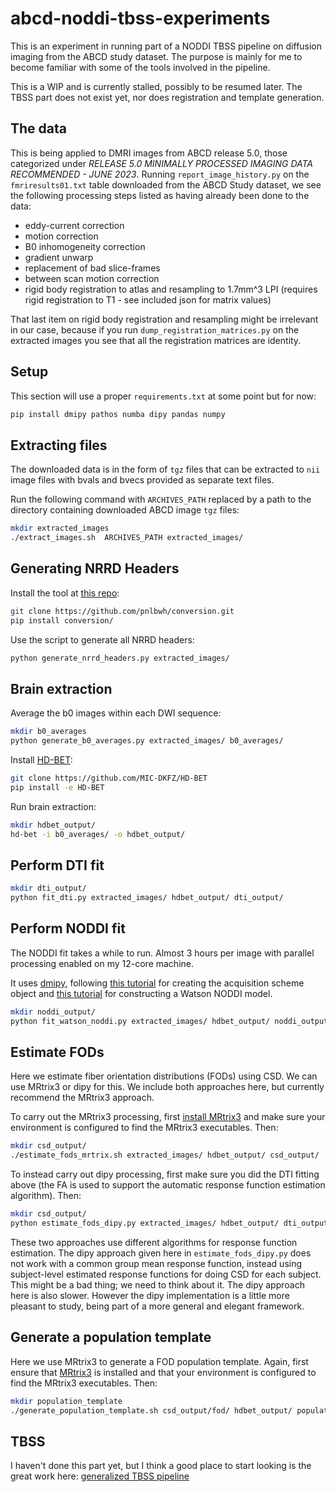 # abcd-noddi-tbss-experiments

This is an experiment in running part of a NODDI TBSS pipeline on diffusion imaging from the ABCD study dataset.
The purpose is mainly for me to become familiar with some of the tools involved in the pipeline.

This is a WIP and is currently stalled, possibly to be resumed later. The TBSS part does not exist yet, nor does registration and template generation.

## The data

This is being applied to DMRI images from ABCD release 5.0, those categorized under _RELEASE 5.0 MINIMALLY PROCESSED IMAGING DATA RECOMMENDED - JUNE 2023_. Running `report_image_history.py` on the `fmriresults01.txt` table downloaded from the ABCD Study dataset, we see the following processing steps listed as having already been done to the data:

- eddy-current correction
- motion correction
- B0 inhomogeneity correction
- gradient unwarp
- replacement of bad slice-frames
- between scan motion correction
- rigid body registration to atlas and resampling to 1.7mm^3 LPI (requires rigid registration to T1 - see included json for matrix values)

That last item on rigid body registration and resampling might be irrelevant in our case, because if you run `dump_registration_matrices.py` on the extracted images you see that all the registration matrices are identity.

## Setup

This section will use a proper `requirements.txt` at some point but for now:
```sh
pip install dmipy pathos numba dipy pandas numpy
```

## Extracting files

The downloaded data is in the form of `tgz` files that can be extracted to `nii` image files with bvals and bvecs provided as separate text files.

Run the following command with `ARCHIVES_PATH` replaced by a path to the directory containing downloaded ABCD image `tgz` files:

```sh
mkdir extracted_images
./extract_images.sh  ARCHIVES_PATH extracted_images/
```

## Generating NRRD Headers

Install the tool at [this repo](https://github.com/pnlbwh/conversion):
```sh
git clone https://github.com/pnlbwh/conversion.git
pip install conversion/
```

Use the script to generate all NRRD headers:
```sh
python generate_nrrd_headers.py extracted_images/
```

## Brain extraction

Average the b0 images within each DWI sequence:
```sh
mkdir b0_averages
python generate_b0_averages.py extracted_images/ b0_averages/
```

Install [HD-BET](https://github.com/MIC-DKFZ/HD-BET):
```sh
git clone https://github.com/MIC-DKFZ/HD-BET
pip install -e HD-BET
```

Run brain extraction:
```sh
mkdir hdbet_output/
hd-bet -i b0_averages/ -o hdbet_output/
```

## Perform DTI fit

```sh
mkdir dti_output/
python fit_dti.py extracted_images/ hdbet_output/ dti_output/
```

## Perform NODDI fit

The NODDI fit takes a while to run. Almost 3 hours per image with parallel processing enabled on my 12-core machine.

It uses [dmipy](https://github.com/AthenaEPI/dmipy), following [this tutorial](https://nbviewer.org/github/AthenaEPI/dmipy/blob/master/examples/tutorial_setting_up_acquisition_scheme.ipynb) for creating the acquisition scheme object and [this tutorial](https://nbviewer.org/github/AthenaEPI/dmipy/blob/master/examples/example_noddi_watson.ipynb) for constructing a Watson NODDI model.

```sh
mkdir noddi_output/
python fit_watson_noddi.py extracted_images/ hdbet_output/ noddi_output/
```

## Estimate FODs

Here we estimate fiber orientation distributions (FODs) using CSD.
We can use MRtrix3 or dipy for this. We include both approaches here, but currently recommend the MRtrix3 approach.

To carry out the MRtrix3 processing, first [install MRtrix3](https://mrtrix.readthedocs.io/en/latest/installation/before_install.html#before-installing) and make sure your environment is configured to find the MRtrix3 executables. Then:

```sh
mkdir csd_output/
./estimate_fods_mrtrix.sh extracted_images/ hdbet_output/ csd_output/
```

To instead carry out dipy processing, first make sure you did the DTI fitting above (the FA is used to support the automatic response function estimation algorithm). Then:

```sh
mkdir csd_output/
python estimate_fods_dipy.py extracted_images/ hdbet_output/ dti_output/ csd_output/
```

These two approaches use different algorithms for response function estimation. The dipy approach given here in `estimate_fods_dipy.py` does not work with a common group mean response function, instead using subject-level estimated response functions for doing CSD for each subject. This might be a bad thing; we need to think about it. The dipy approach here is also slower. However the dipy implementation is a little more pleasant to study, being part of a more general and elegant framework.

## Generate a population template

Here we use MRtrix3 to generate a FOD population template. Again, first ensure that [MRtrix3](https://mrtrix.readthedocs.io/en/latest/installation/before_install.html#before-installing) is installed and that your environment is configured to find the MRtrix3 executables. Then:

```sh
mkdir population_template
./generate_population_template.sh csd_output/fod/ hdbet_output/ population_template/
```

## TBSS

I haven't done this part yet, but I think a good place to start looking is the great work here: [generalized TBSS pipeline](https://github.com/pnlbwh/tbss)
